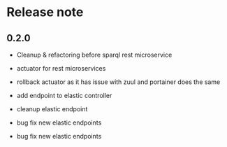 # Release note

## 0.2.0
* Cleanup & refactoring before sparql rest microservice

* actuator for rest microservices

* rollback actuator as it has issue with zuul and portainer does the same

* add endpoint to elastic controller

* cleanup elastic endpoint

* bug fix new elastic endpoints

* bug fix new elastic endpoints

